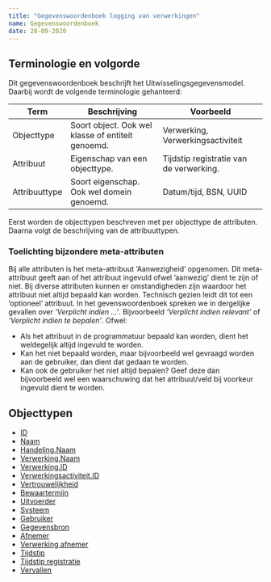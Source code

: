 ```yaml
---
title: "Gegevenswoordenboek logging van verwerkingen"
name: Gegevenswoordenboek
date: 28-09-2020
---
```

## Terminologie en volgorde
Dit gegevenswoordenboek beschrijft het Uitwisselingsgegevensmodel. Daarbij wordt de volgende terminologie gehanteerd:

|Term|Beschrijving|Voorbeeld|
|--|--|--|
|Objecttype|Soort object. Ook wel klasse of entiteit genoemd.|Verwerking, Verwerkingsactiviteit|
|Attribuut|Eigenschap van een objecttype.|Tijdstip registratie van de verwerking.|
|Attribuuttype|Soort eigenschap. Ook wel domein genoemd.|Datum/tijd, BSN, UUID|

Eerst worden de objecttypen beschreven met per objecttype de attributen. Daarna volgt de beschrijving van de attribuuttypen.

### Toelichting bijzondere meta-attributen
Bij alle attributen is het meta-attribuut ‘Aanwezigheid’ opgenomen. Dit meta-attribuut geeft aan of het attribuut ingevuld ofwel ’aanwezig’ dient te zijn of niet. Bij diverse attributen kunnen er omstandigheden zijn waardoor het attribuut niet altijd bepaald kan worden. Technisch gezien leidt dit tot een ‘optioneel’ attribuut.
In het gevenswoordenboek spreken we in dergelijke gevallen over *‘Verplicht indien …’*. Bijvoorbeeld *‘Verplicht indien relevant’* of *‘Verplicht indien te bepalen’*. Ofwel:
-	Als het attribuut in de programmatuur bepaald kan worden, dient het weldegelijk altijd ingevuld te worden.
-	Kan het niet bepaald worden, maar bijvoorbeeld wel gevraagd worden aan de gebruiker, dan dient dat gedaan te worden.
-	Kan ook de gebruiker het niet altijd bepalen? Geef deze dan bijvoorbeeld wel een waarschuwing dat het attribuut/veld bij voorkeur ingevuld dient te worden.

## Objecttypen
- [ID](./objecttypen/ID.md)
- [Naam](./objecttypen/Naam.md)
- [Handeling.Naam](./objecttypen/Handeling.Naam.md)
- [Verwerking.Naam](./objecttypen/Verwerking.Naam.md)
- [Verwerking.ID](./objecttypen/Verwerking.ID.md)
- [Verwerkingsactiviteit.ID](./objecttypen/Verwerkingsactiviteit.ID.md)
- [Vertrouwelijkheid](./objecttypen/Vertrouwelijkheid.md)
- [Bewaartermijn](./objecttypen/Bewaartermijn.md)
- [Uitvoerder](./objecttypen/Uitvoerder.md)
- [Systeem](./objecttypen/Systeem.md)
- [Gebruiker](./objecttypen/Gebruiker.md)
- [Gegevensbron](./objecttypen/Gegevensbron.md)
- [Afnemer](./objecttypen/Afnemer.md)
- [Verwerking afnemer](./objecttypen/Verwerking_afnemer.md)
- [Tijdstip](./objecttypen/Tijdstip.md)
- [Tijdstip registratie](./objecttypen/Tijdstip_registratie.md)
- [Vervallen](./objecttypen/Vervallen.md)

